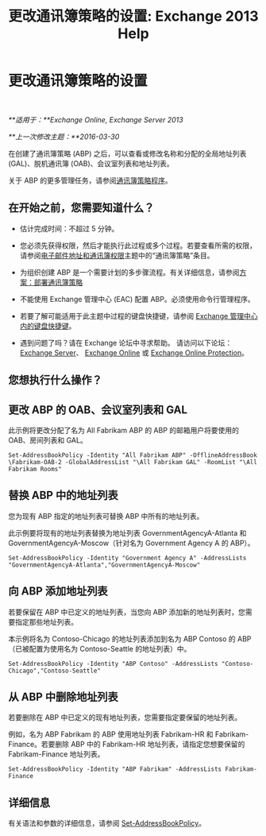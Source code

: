 ﻿---
title: '更改通讯簿策略的设置: Exchange 2013 Help'
TOCTitle: 更改通讯簿策略的设置
ms:assetid: ba1ca350-71c2-4c60-a612-33bfa9320b5e
ms:mtpsurl: https://technet.microsoft.com/zh-cn/library/Hh529941(v=EXCHG.150)
ms:contentKeyID: 50491421
ms.date: 01/11/2018
mtps_version: v=EXCHG.150
ms.translationtype: HT
---

# 更改通讯簿策略的设置

 

_**适用于：**Exchange Online, Exchange Server 2013_

_**上一次修改主题：**2016-03-30_

在创建了通讯簿策略 (ABP) 之后，可以查看或修改名称和分配的全局地址列表 (GAL)、脱机通讯簿 (OAB)、会议室列表和地址列表。

关于 ABP 的更多管理任务，请参阅[通讯簿策略程序](address-book-policy-procedures-exchange-2013-help.md)。

## 在开始之前，您需要知道什么？

  - 估计完成时间：不超过 5 分钟。

  - 您必须先获得权限，然后才能执行此过程或多个过程。若要查看所需的权限，请参阅[电子邮件地址和通讯簿权限](email-address-and-address-book-permissions-exchange-2013-help.md)主题中的“通讯簿策略”条目。

  - 为组织创建 ABP 是一个需要计划的多步骤流程。有关详细信息，请参阅[方案：部署通讯簿策略](scenario-deploying-address-book-policies-exchange-2013-help.md)

  - 不能使用 Exchange 管理中心 (EAC) 配置 ABP。必须使用命令行管理程序。

  - 若要了解可能适用于此主题中过程的键盘快捷键，请参阅 [Exchange 管理中心内的键盘快捷键](keyboard-shortcuts-in-the-exchange-admin-center-exchange-online-protection-help.md)。

  - 遇到问题了吗？请在 Exchange 论坛中寻求帮助。 请访问以下论坛：[Exchange Server](https://go.microsoft.com/fwlink/p/?linkid=60612)、 [Exchange Online](https://go.microsoft.com/fwlink/p/?linkid=267542) 或 [Exchange Online Protection](https://go.microsoft.com/fwlink/p/?linkid=285351)。

## 您想执行什么操作？

## 更改 ABP 的 OAB、会议室列表和 GAL

此示例将更改分配了名为 All Fabrikam ABP 的 ABP 的邮箱用户将要使用的 OAB、房间列表和 GAL。

    Set-AddressBookPolicy -Identity "All Fabrikam ABP" -OfflineAddressBook \Fabrikam-OAB-2 -GlobalAddressList "\All Fabrikam GAL" -RoomList "\All Fabrikam Rooms"

## 替换 ABP 中的地址列表

您为现有 ABP 指定的地址列表可替换 ABP 中所有的地址列表。

此示例要将现有的地址列表替换为地址列表 GovernmentAgencyA-Atlanta 和 GovernmentAgencyA-Moscow（针对名为 Government Agency A 的 ABP）。

    Set-AddressBookPolicy -Identity "Government Agency A" -AddressLists "GovernmentAgencyA-Atlanta","GovernmentAgencyA-Moscow"

## 向 ABP 添加地址列表

若要保留在 ABP 中已定义的地址列表，当您向 ABP 添加新的地址列表时，您需要指定那些地址列表。

本示例将名为 Contoso-Chicago 的地址列表添加到名为 ABP Contoso 的 ABP（已被配置为使用名为 Contoso-Seattle 的地址列表）中。

    Set-AddressBookPolicy -Identity "ABP Contoso" -AddressLists "Contoso-Chicago","Contoso-Seattle"

## 从 ABP 中删除地址列表

若要删除在 ABP 中已定义的现有地址列表，您需要指定要保留的地址列表。

例如，名为 ABP Fabrikam 的 ABP 使用地址列表 Fabrikam-HR 和 Fabrikam-Finance。若要删除 ABP 中的 Fabrikam-HR 地址列表，请指定您想要保留的 Fabrikam-Finance 地址列表。

    Set-AddressBookPolicy -Identity "ABP Fabrikam" -AddressLists Fabrikam-Finance

## 详细信息

有关语法和参数的详细信息，请参阅 [Set-AddressBookPolicy](https://technet.microsoft.com/zh-cn/library/hh529945\(v=exchg.150\))。

